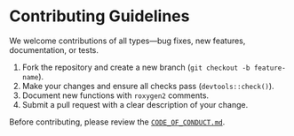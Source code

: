 # Contributing Guidelines

We welcome contributions of all types—bug fixes, new features, documentation, or tests.

1. Fork the repository and create a new branch (`git checkout -b feature-name`).
2. Make your changes and ensure all checks pass (`devtools::check()`).
3. Document new functions with `roxygen2` comments.
4. Submit a pull request with a clear description of your change.

Before contributing, please review the [`CODE_OF_CONDUCT.md`](CODE_OF_CONDUCT.md).
